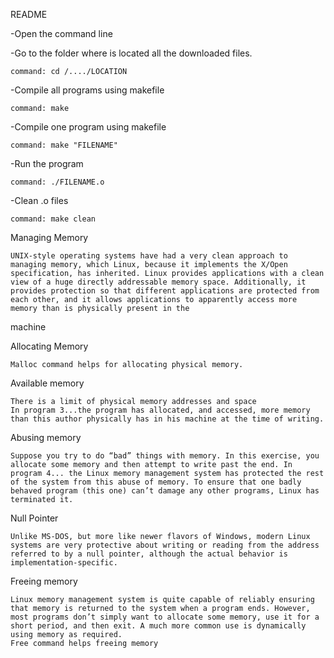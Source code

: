 README

-Open the command line 


-Go to the folder where is located all the downloaded files.
	
	command: cd /..../LOCATION


-Compile all programs using makefile
	
	command: make

-Compile one program using makefile
	
	command: make "FILENAME"


-Run the program
	
	command: ./FILENAME.o

-Clean .o files
	
	command: make clean

Managing Memory
	
	UNIX-style operating systems have had a very clean approach to managing memory, which Linux, because it implements the X/Open specification, has inherited. Linux provides applications with a clean view of a huge directly addressable memory space. Additionally, it provides protection so that different applications are protected from each other, and it allows applications to apparently access more memory than is physically present in the
machine

Allocating Memory
	
	Malloc command helps for allocating physical memory.

Available memory

	There is a limit of physical memory addresses and space
	In program 3...the program has allocated, and accessed, more memory than this author physically has in his machine at the time of writing.

Abusing memory
	
	Suppose you try to do “bad” things with memory. In this exercise, you allocate some memory and then attempt to write past the end. In program 4... the Linux memory management system has protected the rest of the system from this abuse of memory. To ensure that one badly behaved program (this one) can’t damage any other programs, Linux has terminated it.
	
Null Pointer
	
	Unlike MS-DOS, but more like newer flavors of Windows, modern Linux systems are very protective about writing or reading from the address referred to by a null pointer, although the actual behavior is implementation-specific.

Freeing memory

	Linux memory management system is quite capable of reliably ensuring that memory is returned to the system when a program ends. However, most programs don’t simply want to allocate some memory, use it for a short period, and then exit. A much more common use is dynamically using memory as required.
	Free command helps freeing memory






